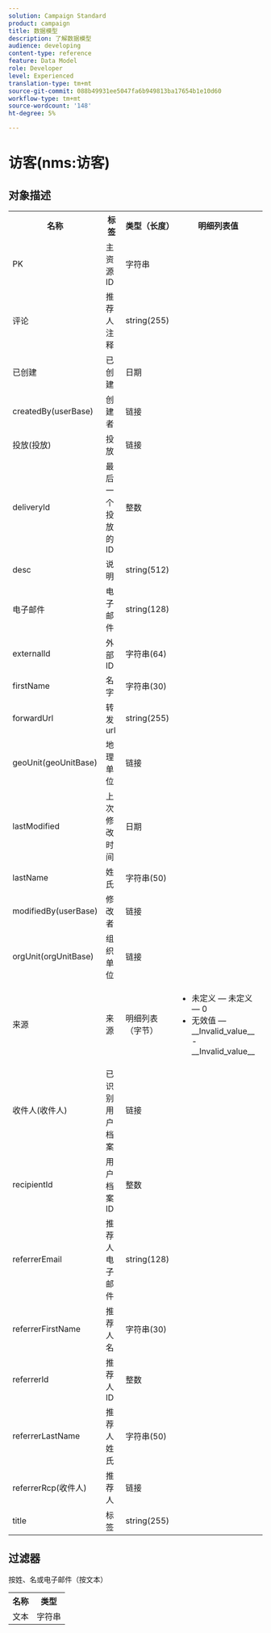 ```yaml
---
solution: Campaign Standard
product: campaign
title: 数据模型
description: 了解数据模型
audience: developing
content-type: reference
feature: Data Model
role: Developer
level: Experienced
translation-type: tm+mt
source-git-commit: 088b49931ee5047fa6b949813ba17654b1e10d60
workflow-type: tm+mt
source-wordcount: '148'
ht-degree: 5%

---
```



# 访客(nms:访客)

## 对象描述

<table>
    <tr>
        <th>名称</th>
        <th>标签</th>
        <th>类型（长度）</th>
        <th>明细列表值</th>
    </tr>
    <tr>
        <td>PK</td>
        <td>主资源ID</td>
        <td>字符串 </td>
        <td> </td>
    </tr>
    <tr>
        <td>评论</td>
        <td>推荐人注释</td>
        <td>string(255)</td>
        <td> </td>
    </tr>
    <tr>
        <td>已创建</td>
        <td>已创建</td>
        <td>日期 </td>
        <td> </td>
    </tr>
    <tr>
        <td>createdBy(userBase)</td>
        <td>创建者</td>
        <td>链接 </td>
        <td> </td>
    </tr>
    <tr>
        <td>投放(投放)</td>
        <td>投放</td>
        <td>链接 </td>
        <td> </td>
    </tr>
    <tr>
        <td>deliveryId</td>
        <td>最后一个投放的ID</td>
        <td>整数 </td>
        <td> </td>
    </tr>
    <tr>
        <td>desc</td>
        <td>说明</td>
        <td>string(512)</td>
        <td> </td>
    </tr>
    <tr>
        <td>电子邮件</td>
        <td>电子邮件</td>
        <td>string(128)</td>
        <td> </td>
    </tr>
    <tr>
        <td>externalId</td>
        <td>外部ID</td>
        <td>字符串(64)</td>
        <td> </td>
    </tr>
    <tr>
        <td>firstName</td>
        <td>名字</td>
        <td>字符串(30)</td>
        <td> </td>
    </tr>
    <tr>
        <td>forwardUrl</td>
        <td>转发url</td>
        <td>string(255)</td>
        <td> </td>
    </tr>
    <tr>
        <td>geoUnit(geoUnitBase)</td>
        <td>地理单位</td>
        <td>链接 </td>
        <td> </td>
    </tr>
    <tr>
        <td>lastModified</td>
        <td>上次修改时间</td>
        <td>日期 </td>
        <td> </td>
    </tr>
    <tr>
        <td>lastName</td>
        <td>姓氏</td>
        <td>字符串(50)</td>
        <td> </td>
    </tr>
    <tr>
        <td>modifiedBy(userBase)</td>
        <td>修改者</td>
        <td>链接 </td>
        <td> </td>
    </tr>
    <tr>
        <td>orgUnit(orgUnitBase)</td>
        <td>组织单位</td>
        <td>链接 </td>
        <td> </td>
    </tr>
    <tr>
        <td>来源</td>
        <td>来源</td>
        <td>明细列表（字节） </td>
        <td>
            <ul>
            <li>未定义 — 未定义 — 0</li>
            <li>无效值 — __Invalid_value__ - __Invalid_value__</li>
            </ul>
        </td>
    </tr>
    <tr>
        <td>收件人(收件人)</td>
        <td>已识别用户档案</td>
        <td>链接 </td>
        <td> </td>
    </tr>
    <tr>
        <td>recipientId</td>
        <td>用户档案ID</td>
        <td>整数 </td>
        <td> </td>
    </tr>
    <tr>
        <td>referrerEmail</td>
        <td>推荐人电子邮件</td>
        <td>string(128)</td>
        <td> </td>
    </tr>
    <tr>
        <td>referrerFirstName</td>
        <td>推荐人名</td>
        <td>字符串(30)</td>
        <td> </td>
    </tr>
    <tr>
        <td>referrerId</td>
        <td>推荐人ID</td>
        <td>整数 </td>
        <td> </td>
    </tr>
    <tr>
        <td>referrerLastName</td>
        <td>推荐人姓氏</td>
        <td>字符串(50)</td>
        <td> </td>
    </tr>
    <tr>
        <td>referrerRcp(收件人)</td>
        <td>推荐人</td>
        <td>链接 </td>
        <td> </td>
    </tr>
    <tr>
        <td>title</td>
        <td>标签</td>
        <td>string(255)</td>
        <td> </td>
    </tr>
</table>

## 过滤器

按姓、名或电子邮件（按文本）</p>

<table>
        <tr>
        <th>名称</th>
        <th>类型</th>
        </tr>
        <tr>
        <td>文本</td>
        <td>字符串</td>
        </tr>
    </table>